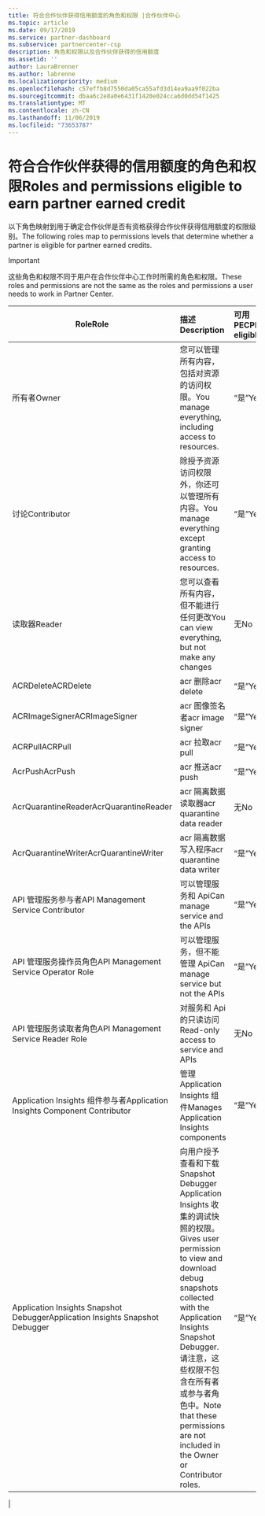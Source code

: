 ```yaml
---
title: 符合合作伙伴获得信用额度的角色和权限 |合作伙伴中心
ms.topic: article
ms.date: 09/17/2019
ms.service: partner-dashboard
ms.subservice: partnercenter-csp
description: 角色和权限以及合作伙伴获得的信用额度
ms.assetid: ''
author: LauraBrenner
ms.author: labrenne
ms.localizationpriority: medium
ms.openlocfilehash: c57effb8d7550da05ca55afd3d14ea9aa9f022ba
ms.sourcegitcommit: dbaa6c2e8a0e6431f1420e024cca6d0dd54f1425
ms.translationtype: MT
ms.contentlocale: zh-CN
ms.lasthandoff: 11/06/2019
ms.locfileid: "73653787"
---
```

# <a name="roles-and-permissions-eligible-to-earn-partner-earned-credit"></a><span data-ttu-id="52c89-103">符合合作伙伴获得的信用额度的角色和权限</span><span class="sxs-lookup"><span data-stu-id="52c89-103">Roles and permissions eligible to earn partner earned credit</span></span>

<span data-ttu-id="52c89-104">以下角色映射到用于确定合作伙伴是否有资格获得合作伙伴获得信用额度的权限级别。</span><span class="sxs-lookup"><span data-stu-id="52c89-104">The following roles map to permissions levels that determine whether a partner is eligible for partner earned credits.</span></span>

>[!Important]
><span data-ttu-id="52c89-105">这些角色和权限不同于用户在合作伙伴中心工作时所需的角色和权限。</span><span class="sxs-lookup"><span data-stu-id="52c89-105">These roles and permissions are not the same as the roles and permissions a user needs to work in Partner Center.</span></span>

|<span data-ttu-id="52c89-106">**Role**</span><span class="sxs-lookup"><span data-stu-id="52c89-106">**Role**</span></span>   |<span data-ttu-id="52c89-107">**描述**</span><span class="sxs-lookup"><span data-stu-id="52c89-107">**Description**</span></span>   |<span data-ttu-id="52c89-108">**可用 PEC**</span><span class="sxs-lookup"><span data-stu-id="52c89-108">**PEC eligible**</span></span>   |
|-----------------|:------------------|:--------------|
|<span data-ttu-id="52c89-109">所有者</span><span class="sxs-lookup"><span data-stu-id="52c89-109">Owner</span></span>  |<span data-ttu-id="52c89-110">您可以管理所有内容，包括对资源的访问权限。</span><span class="sxs-lookup"><span data-stu-id="52c89-110">You manage everything, including access to resources.</span></span>|<span data-ttu-id="52c89-111">“是”</span><span class="sxs-lookup"><span data-stu-id="52c89-111">Yes</span></span>|
|<span data-ttu-id="52c89-112">讨论</span><span class="sxs-lookup"><span data-stu-id="52c89-112">Contributor</span></span> |<span data-ttu-id="52c89-113">除授予资源访问权限外，你还可以管理所有内容。</span><span class="sxs-lookup"><span data-stu-id="52c89-113">You manage everything except granting access to resources.</span></span>|<span data-ttu-id="52c89-114">“是”</span><span class="sxs-lookup"><span data-stu-id="52c89-114">Yes</span></span>|
|<span data-ttu-id="52c89-115">读取器</span><span class="sxs-lookup"><span data-stu-id="52c89-115">Reader</span></span>|<span data-ttu-id="52c89-116">您可以查看所有内容，但不能进行任何更改</span><span class="sxs-lookup"><span data-stu-id="52c89-116">You can view everything, but not make any changes</span></span>|<span data-ttu-id="52c89-117">无</span><span class="sxs-lookup"><span data-stu-id="52c89-117">No</span></span>|
|<span data-ttu-id="52c89-118">ACRDelete</span><span class="sxs-lookup"><span data-stu-id="52c89-118">ACRDelete</span></span>|<span data-ttu-id="52c89-119">acr 删除</span><span class="sxs-lookup"><span data-stu-id="52c89-119">acr delete</span></span>|<span data-ttu-id="52c89-120">“是”</span><span class="sxs-lookup"><span data-stu-id="52c89-120">Yes</span></span>|
|<span data-ttu-id="52c89-121">ACRImageSigner</span><span class="sxs-lookup"><span data-stu-id="52c89-121">ACRImageSigner</span></span>|<span data-ttu-id="52c89-122">acr 图像签名者</span><span class="sxs-lookup"><span data-stu-id="52c89-122">acr image signer</span></span>|<span data-ttu-id="52c89-123">“是”</span><span class="sxs-lookup"><span data-stu-id="52c89-123">Yes</span></span>|
|<span data-ttu-id="52c89-124">ACRPull</span><span class="sxs-lookup"><span data-stu-id="52c89-124">ACRPull</span></span>|<span data-ttu-id="52c89-125">acr 拉取</span><span class="sxs-lookup"><span data-stu-id="52c89-125">acr pull</span></span>|<span data-ttu-id="52c89-126">“是”</span><span class="sxs-lookup"><span data-stu-id="52c89-126">Yes</span></span>|
|<span data-ttu-id="52c89-127">AcrPush</span><span class="sxs-lookup"><span data-stu-id="52c89-127">AcrPush</span></span>|<span data-ttu-id="52c89-128">acr 推送</span><span class="sxs-lookup"><span data-stu-id="52c89-128">acr push</span></span>|<span data-ttu-id="52c89-129">“是”</span><span class="sxs-lookup"><span data-stu-id="52c89-129">Yes</span></span>|
|<span data-ttu-id="52c89-130">AcrQuarantineReader</span><span class="sxs-lookup"><span data-stu-id="52c89-130">AcrQuarantineReader</span></span>|<span data-ttu-id="52c89-131">acr 隔离数据读取器</span><span class="sxs-lookup"><span data-stu-id="52c89-131">acr quarantine data reader</span></span>|<span data-ttu-id="52c89-132">无</span><span class="sxs-lookup"><span data-stu-id="52c89-132">No</span></span>|
|<span data-ttu-id="52c89-133">AcrQuarantineWriter</span><span class="sxs-lookup"><span data-stu-id="52c89-133">AcrQuarantineWriter</span></span>| <span data-ttu-id="52c89-134">acr 隔离数据写入程序</span><span class="sxs-lookup"><span data-stu-id="52c89-134">acr quarantine data writer</span></span>|<span data-ttu-id="52c89-135">“是”</span><span class="sxs-lookup"><span data-stu-id="52c89-135">Yes</span></span>|
|<span data-ttu-id="52c89-136">API 管理服务参与者</span><span class="sxs-lookup"><span data-stu-id="52c89-136">API Management Service Contributor</span></span>|<span data-ttu-id="52c89-137">可以管理服务和 Api</span><span class="sxs-lookup"><span data-stu-id="52c89-137">Can manage service and the APIs</span></span>|<span data-ttu-id="52c89-138">“是”</span><span class="sxs-lookup"><span data-stu-id="52c89-138">Yes</span></span>|
|<span data-ttu-id="52c89-139">API 管理服务操作员角色</span><span class="sxs-lookup"><span data-stu-id="52c89-139">API Management Service Operator Role</span></span>|<span data-ttu-id="52c89-140">可以管理服务，但不能管理 Api</span><span class="sxs-lookup"><span data-stu-id="52c89-140">Can manage service but not the APIs</span></span>|<span data-ttu-id="52c89-141">“是”</span><span class="sxs-lookup"><span data-stu-id="52c89-141">Yes</span></span>|
|<span data-ttu-id="52c89-142">API 管理服务读取者角色</span><span class="sxs-lookup"><span data-stu-id="52c89-142">API Management Service Reader Role</span></span>|<span data-ttu-id="52c89-143">对服务和 Api 的只读访问</span><span class="sxs-lookup"><span data-stu-id="52c89-143">Read-only access to service and APIs</span></span>|<span data-ttu-id="52c89-144">无</span><span class="sxs-lookup"><span data-stu-id="52c89-144">No</span></span>|
|<span data-ttu-id="52c89-145">Application Insights 组件参与者</span><span class="sxs-lookup"><span data-stu-id="52c89-145">Application Insights Component Contributor</span></span>|<span data-ttu-id="52c89-146">管理 Application Insights 组件</span><span class="sxs-lookup"><span data-stu-id="52c89-146">Manages Application Insights components</span></span>|<span data-ttu-id="52c89-147">“是”</span><span class="sxs-lookup"><span data-stu-id="52c89-147">Yes</span></span>|
|<span data-ttu-id="52c89-148">Application Insights Snapshot Debugger</span><span class="sxs-lookup"><span data-stu-id="52c89-148">Application Insights Snapshot Debugger</span></span>|<span data-ttu-id="52c89-149">向用户授予查看和下载 Snapshot Debugger Application Insights 收集的调试快照的权限。</span><span class="sxs-lookup"><span data-stu-id="52c89-149">Gives user permission to view and download debug snapshots collected with the Application Insights Snapshot Debugger.</span></span> <span data-ttu-id="52c89-150">请注意，这些权限不包含在所有者或参与者角色中。</span><span class="sxs-lookup"><span data-stu-id="52c89-150">Note that these permissions are not included in the Owner or Contributor roles.</span></span>|<span data-ttu-id="52c89-151">“是”</span><span class="sxs-lookup"><span data-stu-id="52c89-151">Yes</span></span>|
|